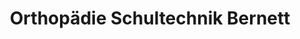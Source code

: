 ---
title: "Orthopädie Schultechnik Bernett"
url: /wardenburg/orthopaedie-schultechnik-bernett/
shop: Sanitätshaus
---